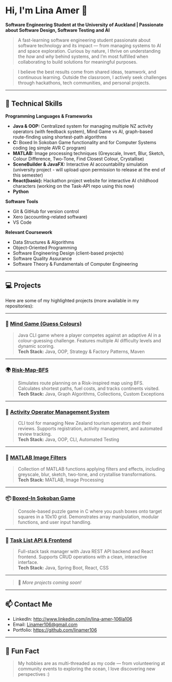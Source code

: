 # Hi, I'm Lina Amer 👋
**Software Engineering Student at the University of Auckland | Passionate about Software Design, Software Testing and AI**  

> A fast-learning software engineering student passionate about software technology and its impact — from managing systems to AI and space exploration. Curious by nature, I thrive on understanding the *how* and *why* behind systems, and I’m most fulfilled when collaborating to build solutions for meaningful purposes.  

> I believe the best results come from shared ideas, teamwork, and continuous learning. Outside the classroom, I actively seek challenges through hackathons, tech communities, and personal projects.

---

## 🔧 Technical Skills

**Programming Languages & Frameworks**
- **Java & OOP:** Centralized system for managing multiple NZ activity operators (with feedback system), Mind Game vs AI, graph-based route-finding using shortest-path algorithms
- **C:** Boxed In Sokoban Game functionality and for Computer Systems coding (eg simple AVR C program)
- **MATLAB:** Image processing techniques (Greyscale, Invert, Blur, Sketch, Colour Difference, Two-Tone, Find Closest Colour, Crystallise)
- **SceneBuilder & JavaFX:** Interactive AI accountability simulation (university project - will upload upon permission to release at the end of this semester)
- **React(basic):** Hackathon project website for interactive AI childhood characters (working on the Task-API repo using this now)
- **Python** 

**Software Tools**
- Git & GitHub for version control
- Xero (accounting-related software)
- VS Code

**Relevant Coursework**
- Data Structures & Algorithms
- Object-Oriented Programming
- Software Engineering Design (client-based projects)
- Software Quality Assurance
- Software Theory & Fundamentals of Computer Engineering

---

## 💻 Projects

Here are some of my highlighted projects (more available in my repositories):

---

### 🧠 [Mind Game (Guess Colours)](https://github.com/linamer106/MindGame-AI)
> Java CLI game where a player competes against an adaptive AI in a colour-guessing challenge. Features multiple AI difficulty levels and dynamic scoring.  
**Tech Stack:** Java, OOP, Strategy & Factory Patterns, Maven  

---

### 🌍 [Risk-Map-BFS](https://github.com/linamer106/Risk-Map-BFS)
> Simulates route planning on a Risk-inspired map using BFS. Calculates shortest paths, fuel costs, and tracks continents visited.  
**Tech Stack:** Java, Graph Algorithms, Collections, Custom Exceptions  

---

### 📘 [Activity Operator Management System](https://github.com/linamer106/NZ-Activity-Operators)
> CLI tool for managing New Zealand tourism operators and their reviews. Supports registration, activity management, and automated review tracking.  
**Tech Stack:** Java, OOP, CLI, Automated Testing  

---

### 🧮 [MATLAB Image Filters](https://github.com/linamer106/MATLAB-Filters)
> Collection of MATLAB functions applying filters and effects, including greyscale, blur, sketch, two-tone, and crystallise transformations.  
**Tech Stack:** MATLAB, Image Processing  

---

### 📦 [Boxed-In Sokoban Game](https://github.com/linamer106/Boxed-In-Sokoban-Game)
> Console-based puzzle game in C where you push boxes onto target squares in a 10x10 grid. Demonstrates array manipulation, modular functions, and user input handling.

---

### 🧰 [Task List API & Frontend](https://github.com/linamer106/Task-API)
> Full-stack task manager with Java REST API backend and React frontend. Supports CRUD operations with a clean, interactive interface.  
**Tech Stack:** Java, Spring Boot, React, CSS  

---

> 🚀 *More projects coming soon!*


---

## 📫 Contact Me
- LinkedIn: http://www.linkedin.com/in/lina-amer-106la106   
- Email: Linamer106@gmail.com  
- Portfolio: https://github.com/linamer106

---

## 🌟 Fun Fact
> My hobbies are as multi-threaded as my code — from volunteering at community events to exploring the ocean, I love discovering new perspectives :)  

